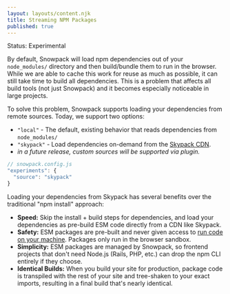 ```yaml
---
layout: layouts/content.njk
title: Streaming NPM Packages
published: true
---
```


<div class="notification">
Status: Experimental
</div>

By default, Snowpack will load npm dependencies out of your `node_modules/` directory and then build/bundle them to run in the browser. While we are able to cache this work for reuse as much as possible, it can still take time to build all dependencies. This is a problem that affects all build tools (not just Snowpack) and it becomes especially noticeable in large projects.

To solve this problem, Snowpack supports loading your dependencies from remote sources. Today, we support two options:

- `"local"` - The default, existing behavior that reads dependencies from `node_modules/`
- `"skypack"` - Load dependencies on-demand from the [Skypack CDN](https://skypack.dev/).
- _in a future release, custom sources will be supported via plugin._

```js
// snowpack.config.js
"experiments": {
  "source": "skypack"
}
```

Loading your dependencies from Skypack has several benefits over the traditional "npm install" approach:

- **Speed:** Skip the install + build steps for dependencies, and load your dependencies as pre-build ESM code directly from a CDN like Skypack.
- **Safety:** ESM packages are pre-built and never given access to [run code on your machine](https://www.usenix.org/system/files/sec19-zimmermann.pdf). Packages only run in the browser sandbox.
- **Simplicity:** ESM packages are managed by Snowpack, so frontend projects that don't need Node.js (Rails, PHP, etc.) can drop the npm CLI entirely if they choose.
- **Identical Builds:** When you build your site for production, package code is transpiled with the rest of your site and tree-shaken to your exact imports, resulting in a final build that's nearly identical.
